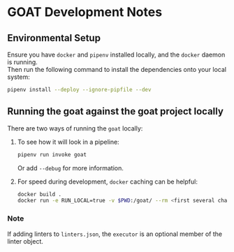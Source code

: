 # GOAT Development Notes

## Environmental Setup

Ensure you have `docker` and `pipenv` installed locally, and the `docker` daemon is running.  
Then run the following command to install the dependencies onto your local system:  

```bash
pipenv install --deploy --ignore-pipfile --dev 
```

## Running the goat against the goat project locally

There are two ways of running the `goat` locally:

1. To see how it will look in a pipeline:

    ```bash
    pipenv run invoke goat
    ```

    Or add `--debug` for more information.

2. For speed during development, `docker` caching can be helpful:

    ```bash
    docker build .
    docker run -e RUN_LOCAL=true -v $PWD:/goat/ --rm <first several character of the hash output from the build step>
    ```

### Note

If adding linters to `linters.json`, the `executor` is an optional member of the linter object.
